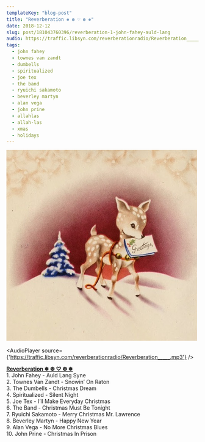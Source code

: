 ```yaml
---
templateKey: "blog-post"
title: "Reverberation ❅ ❆ ♡ ❆ ❅"
date: 2018-12-12
slug: post/181043760396/reverberation-1-john-fahey-auld-lang
audio: https://traffic.libsyn.com/reverberationradio/Reverberation_____.mp3
tags:
  - john fahey
  - townes van zandt
  - dumbells
  - spiritualized
  - joe tex
  - the band
  - ryuichi sakamoto
  - beverley martyn
  - alan vega
  - john prine
  - allahlas
  - allah-las
  - xmas
  - holidays
---
```


![Reverberation ❅ ❆ ♡ ❆ ❅](../images/36cd4c0d6aa6f99cbad822bd072f4026fc63c05c9728b0f745a28e79f2173dfe.jpg)

<AudioPlayer source={'https://traffic.libsyn.com/reverberationradio/Reverberation_____.mp3'} />

<p><a href="https://traffic.libsyn.com/reverberationradio/Reverberation_____.mp3"><b>Reverberation &#10053; &#10054; &#9825; &#10054; &#10053;</b></a><br />1. John Fahey - Auld Lang Syne<br />2. Townes Van Zandt - Snowin&rsquo; On Raton<br />3. The Dumbells - Christmas Dream<br />4. Spiritualized - Silent Night<br />5. Joe Tex - I&rsquo;ll Make Everyday Christmas<br />6. The Band - Christmas Must Be Tonight<br />7. Ryuichi Sakamoto - Merry Christmas Mr. Lawrence<br />8. Beverley Martyn - Happy New Year<br />9. Alan Vega - No More Christmas Blues<br />10. John Prine - Christmas In Prison</p>
